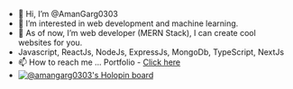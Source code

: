 - 👋 Hi, I’m @AmanGarg0303
- 👀 I’m interested in web development and machine learning.
- 🌱 As of now, I’m web developer (MERN Stack), I can create cool websites for you.
- Javascript, ReactJs, NodeJs, ExpressJs, MongoDb, TypeScript, NextJs
- 📫 How to reach me ... Portfolio - [Click here](https://amangarg-portfolio-blog.vercel.app/)
- [![@amangarg0303's Holopin board](https://holopin.me/amangarg0303)](https://holopin.io/@amangarg0303)

<!---
AmanGarg0303/AmanGarg0303 is a ✨ special ✨ repository because its `README.md` (this file) appears on your GitHub profile.
You can click the Preview link to take a look at your changes.
--->
